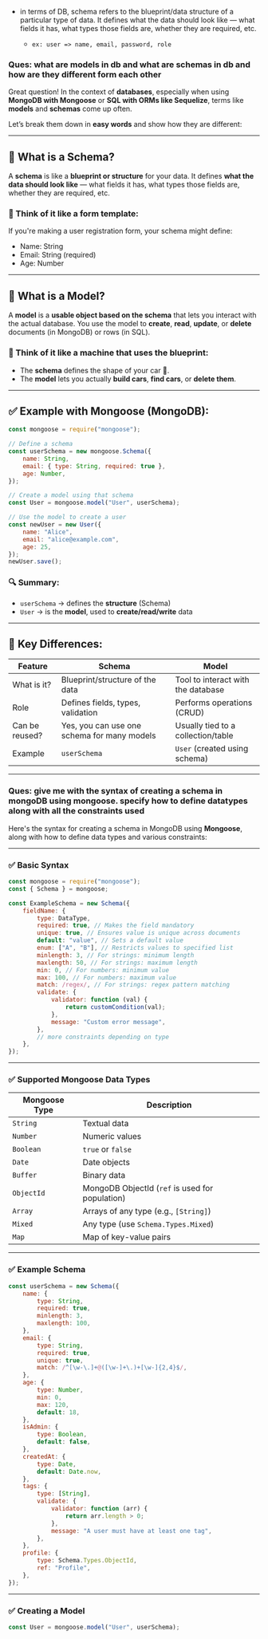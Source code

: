 - in terms of DB, schema refers to the blueprint/data structure of a particular type of data. It defines what the data should look like — what fields it has, what types those fields are, whether they are required, etc.

  - `ex: user => name, email, password, role`

### Ques: what are models in db and what are schemas in db and how are they different form each other

Great question! In the context of **databases**, especially when using **MongoDB with Mongoose** or **SQL with ORMs like Sequelize**, terms like **models** and **schemas** come up often.

Let’s break them down in **easy words** and show how they are different:

---

## 🔹 What is a **Schema**?

A **schema** is like a **blueprint or structure** for your data.
It defines **what the data should look like** — what fields it has, what types those fields are, whether they are required, etc.

### 🧱 Think of it like a **form template**:

If you're making a user registration form, your schema might define:

- Name: String
- Email: String (required)
- Age: Number

---

## 🔹 What is a **Model**?

A **model** is a **usable object based on the schema** that lets you interact with the actual database.
You use the model to **create**, **read**, **update**, or **delete** documents (in MongoDB) or rows (in SQL).

### 🤖 Think of it like a **machine that uses the blueprint**:

- The **schema** defines the shape of your car 🚗.
- The **model** lets you actually **build cars**, **find cars**, or **delete them**.

---

## ✅ Example with Mongoose (MongoDB):

```javascript
const mongoose = require("mongoose");

// Define a schema
const userSchema = new mongoose.Schema({
	name: String,
	email: { type: String, required: true },
	age: Number,
});

// Create a model using that schema
const User = mongoose.model("User", userSchema);

// Use the model to create a user
const newUser = new User({
	name: "Alice",
	email: "alice@example.com",
	age: 25,
});
newUser.save();
```

### 🔍 Summary:

- `userSchema` → defines the **structure** (Schema)
- `User` → is the **model**, used to **create/read/write** data

---

## 📌 Key Differences:

| Feature        | Schema                                      | Model                              |
| -------------- | ------------------------------------------- | ---------------------------------- |
| What is it?    | Blueprint/structure of the data             | Tool to interact with the database |
| Role           | Defines fields, types, validation           | Performs operations (CRUD)         |
| Can be reused? | Yes, you can use one schema for many models | Usually tied to a collection/table |
| Example        | `userSchema`                                | `User` (created using schema)      |

---

### Ques: give me with the syntax of creating a schema in mongoDB using mongoose. specify how to define datatypes along with all the constraints used

Here's the syntax for creating a schema in MongoDB using **Mongoose**, along with how to define data types and various constraints:

---

### ✅ **Basic Syntax**

```js
const mongoose = require("mongoose");
const { Schema } = mongoose;

const ExampleSchema = new Schema({
	fieldName: {
		type: DataType,
		required: true, // Makes the field mandatory
		unique: true, // Ensures value is unique across documents
		default: "value", // Sets a default value
		enum: ["A", "B"], // Restricts values to specified list
		minlength: 3, // For strings: minimum length
		maxlength: 50, // For strings: maximum length
		min: 0, // For numbers: minimum value
		max: 100, // For numbers: maximum value
		match: /regex/, // For strings: regex pattern matching
		validate: {
			validator: function (val) {
				return customCondition(val);
			},
			message: "Custom error message",
		},
		// more constraints depending on type
	},
});
```

---

### ✅ **Supported Mongoose Data Types**

| Mongoose Type | Description                                     |
| ------------- | ----------------------------------------------- |
| `String`      | Textual data                                    |
| `Number`      | Numeric values                                  |
| `Boolean`     | `true` or `false`                               |
| `Date`        | Date objects                                    |
| `Buffer`      | Binary data                                     |
| `ObjectId`    | MongoDB ObjectId (`ref` is used for population) |
| `Array`       | Arrays of any type (e.g., `[String]`)           |
| `Mixed`       | Any type (use `Schema.Types.Mixed`)             |
| `Map`         | Map of key-value pairs                          |

---

### ✅ **Example Schema**

```js
const userSchema = new Schema({
	name: {
		type: String,
		required: true,
		minlength: 3,
		maxlength: 100,
	},
	email: {
		type: String,
		required: true,
		unique: true,
		match: /^[\w-\.]+@([\w-]+\.)+[\w-]{2,4}$/,
	},
	age: {
		type: Number,
		min: 0,
		max: 120,
		default: 18,
	},
	isAdmin: {
		type: Boolean,
		default: false,
	},
	createdAt: {
		type: Date,
		default: Date.now,
	},
	tags: {
		type: [String],
		validate: {
			validator: function (arr) {
				return arr.length > 0;
			},
			message: "A user must have at least one tag",
		},
	},
	profile: {
		type: Schema.Types.ObjectId,
		ref: "Profile",
	},
});
```

---

### ✅ **Creating a Model**

```js
const User = mongoose.model("User", userSchema);
```
